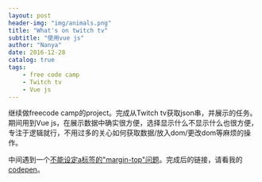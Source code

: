 ```yaml
---
layout: post
header-img: "img/animals.png"
title: "What's on twitch tv"
subtitle: "使用vue js"
author: "Nanya"
date: 2016-12-28
catalog: true
tags:
    - free code camp
    - Twitch tv
    - Vue js
---
```


继续做freecode camp的project。完成从Twitch tv获取json串，并展示的任务。期间用到Vue js，在展示数据中确实很方便，选择显示什么不显示什么也很方便，专注于逻辑就行，不用过多的关心如何获取数据/放入dom/更改dom等麻烦的操作。

中间遇到一个[不能设定a标签的"margin-top"问题](http://stackoverflow.com/questions/20975091/margin-top-not-working-for-p-and-a-tag)。完成后的链接，请看我的[codepen](http://codepen.io/mushroommie/full/dOBapN/)。